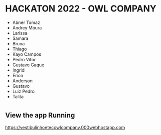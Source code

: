 # HACKATON 2022 - OWL COMPANY

-  Abner Tomaz
-  Andrey Moura
-  Larissa
-  Samara
-  Bruna
-  Thiago
-  Kayo Campos
-  Pedro Vitor
-  Gustavo Gaque
-  Ingrid
-  Érico
-  Anderson
-  Gustavo 
-  Luiz Pedro
-  Talita

#

## View the app Running
https://vestibulinhoetecowlcompany.000webhostapp.com





